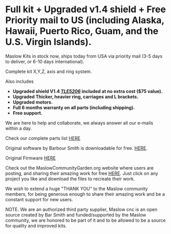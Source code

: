 # Full kit + Upgraded v1.4 shield + Free Priority mail to US (including Alaska, Hawaii, Puerto Rico, Guam, and the U.S. Virgin Islands).

Maslow Kits in stock now, ships today from USA via priority mail (3-5 days to deliver, or 6-10 days international).

Complete kit X,Y,Z, axis and ring system.

Also includes
- **Upgraded shield V1.4 [*TLE5206*](https://www.eastbaysource.com/blogs/product-info/product-detail) included at no extra cost ($75 value).**
- **Upgraded Thicker, heavier ring, carriages and L brackets.**
- **Upgraded motors.**
- **Full 6 months warranty on all parts (including shipping).**
- **Free support.**

We are here to help and collaborate, we always answer all our e-mails within a day.

Check our complete parts list [HERE](https://www.eastbaysource.com/blogs/news/maslow-full-kit-parts-list)

Original software by Barbour Smith is downloadable  for free. [HERE](https://github.com/MaslowCNC/GroundControl/releases). 

Original Firmware [HERE](https://github.com/MaslowCNC/Firmware/releases/)

Check out the MaslowCommunityGarden.org website where users are posting, and sharing their amazing work for free [HERE](http://maslowcommunitygarden.org/index.html). Just click on any project you like and download the files to recreate their work. 

We wish to extend a huge "THANK YOU" to the Maslow community members, for being generous enough to share their amazing work and be a constant support for new users. 

NOTE. We are an authorized third party supplier, Maslow cnc is an open source created by Bar Smith and funded/supported by the Maslow community, we are honored to be part of it and to be allowed to be a source for quality and improved kits.

